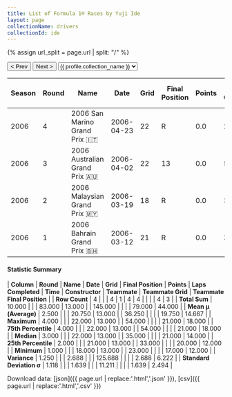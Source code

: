 ```yaml
---
title: List of Formula 1® Races by Yuji Ide
layout: page
collectionName: drivers
collectionId: ide
---
```


{% assign url_split = page.url | split: "/" %}
<div id="collection-navigation">
<button onclick="selector.options[selector.selectedIndex-1].value && (window.location = selector.options[selector.selectedIndex-1].value);">&lt; Prev</button>
<button onclick="selector.options[selector.selectedIndex+1].value && (window.location = selector.options[selector.selectedIndex+1].value);">Next &gt;</button>
<select id="selector" onchange="this.options[this.selectedIndex].value && (window.location = this.options[this.selectedIndex].value);">
  {% for collectionId in site.data[page.collectionName].refs %}
    {% if collectionId == page.collectionId %}
      {% assign selected = "selected" %}
    {% else %}
      {% assign selected = "" %}
    {% endif %}
    {% assign profile = site.data[page.collectionName][collectionId].profile %}
    <option value="/f1/{{ page.collectionName }}/{{ collectionId }}/{{ url_split[4] }}" {{ selected }}>{{ profile.collection_name }}</option>
  {% endfor %}
</select>
</div>

| Season | Round | Name | Date | Grid | Final Position | Points | Laps Completed | Time | Constructor | Teammate | Teammate Grid | Teammate Final Position |
|--|--|--|--|--|--|--|--|--|--|--|--|--|
| 2006 | 4 | 2006 San Marino Grand Prix 🇮🇹 | 2006-04-23 | 22 | R | 0.0 | 23 |   | Super Aguri 🇯🇵 | [Takuma Sato 🇯🇵](/f1/drivers/sato) | 21 | R |
| 2006 | 3 | 2006 Australian Grand Prix 🇦🇺 | 2006-04-02 | 22 | 13 | 0.0 | 54 |   | Super Aguri 🇯🇵 | [Takuma Sato 🇯🇵](/f1/drivers/sato) | 21 | 12 |
| 2006 | 2 | 2006 Malaysian Grand Prix 🇲🇾 | 2006-03-19 | 18 | R | 0.0 | 33 |   | Super Aguri 🇯🇵 | [Takuma Sato 🇯🇵](/f1/drivers/sato) | 17 | 14 |
| 2006 | 1 | 2006 Bahrain Grand Prix 🇧🇭 | 2006-03-12 | 21 | R | 0.0 | 35 |   | Super Aguri 🇯🇵 | [Takuma Sato 🇯🇵](/f1/drivers/sato) | 20 | 18 |

#### Statistic Summary

| **Column** | **Round** | **Name** | **Date** | **Grid** | **Final Position** | **Points** | **Laps Completed** | **Time** | **Constructor** | **Teammate** | **Teammate Grid** | **Teammate Final Position** |
| **Row Count** | 4 |  |  | 4 | 1 | 4 | 4 |  |  |  | 4 | 3 |
| **Total Sum** | 10.000 |  |  | 83.000 | 13.000 |  | 145.000 |  |  |  | 79.000 | 44.000 |
| **Mean μ (Average)** | 2.500 |  |  | 20.750 | 13.000 |  | 36.250 |  |  |  | 19.750 | 14.667 |
| **Maximum** | 4.000 |  |  | 22.000 | 13.000 |  | 54.000 |  |  |  | 21.000 | 18.000 |
| **75th Percentile** | 4.000 |  |  | 22.000 | 13.000 |  | 54.000 |  |  |  | 21.000 | 18.000 |
| **Median** | 3.000 |  |  | 22.000 | 13.000 |  | 35.000 |  |  |  | 21.000 | 14.000 |
| **25th Percentile** | 2.000 |  |  | 21.000 | 13.000 |  | 33.000 |  |  |  | 20.000 | 12.000 |
| **Minimum** | 1.000 |  |  | 18.000 | 13.000 |  | 23.000 |  |  |  | 17.000 | 12.000 |
| **Variance** | 1.250 |  |  | 2.688 |  |  | 125.688 |  |  |  | 2.688 | 6.222 |
| **Standard Deviation σ** | 1.118 |  |  | 1.639 |  |  | 11.211 |  |  |  | 1.639 | 2.494 |

Download data: [json]({{ page.url | replace:'.html','.json' }}), [csv]({{ page.url | replace:'.html','.csv' }})
